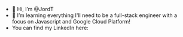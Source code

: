 - 👋 Hi, I’m @JordT
- 🌱 I’m learning everything I'll need to be a full-stack engineer with a focus on Javascript and Google Cloud Platform!
- You can find my LinkedIn here: 
